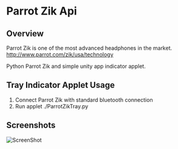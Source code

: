 Parrot Zik Api
========

## Overview

Parrot Zik is one of the most advanced headphones in the market. 
http://www.parrot.com/zik/usa/technology


Python Parrot Zik and simple unity app indicator applet.

## Tray Indicator Applet Usage

1. Connect Parrot Zik with standard bluetooth connection 
2. Run applet ./ParrotZikTray.py

## Screenshots

![ScreenShot](https://dl.dropboxusercontent.com/u/4907241/ParrotZikTray.png)

